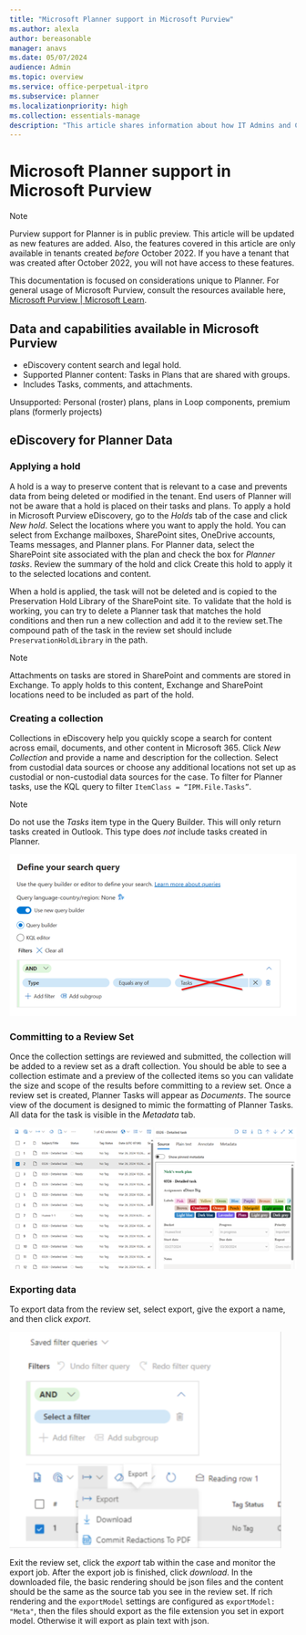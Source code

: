 ```yaml
---
title: "Microsoft Planner support in Microsoft Purview"
ms.author: alexla
author: bereasonable
manager: anavs
ms.date: 05/07/2024
audience: Admin
ms.topic: overview
ms.service: office-perpetual-itpro
ms.subservice: planner
ms.localizationpriority: high
ms.collection: essentials-manage
description: "This article shares information about how IT Admins and Compliance officers can use Microsoft Purview with Planner"
---
```


# Microsoft Planner support in Microsoft Purview

> [!NOTE]
> Purview support for Planner is in public preview. This article will be updated as new features are added. Also, the features covered in this article are only available in tenants created *before* October 2022. If you have a tenant that was created after October 2022, you will not have access to these features.

This documentation is focused on considerations unique to Planner. For general usage of Microsoft Purview, consult the resources available here, [Microsoft Purview | Microsoft Learn](/purview/).

## Data and capabilities available in Microsoft Purview

* eDiscovery content search and legal hold.
* Supported Planner content: Tasks in Plans that are shared with groups.
* Includes Tasks, comments, and attachments.

Unsupported: Personal (roster) plans, plans in Loop components, premium plans (formerly projects)

## eDiscovery for Planner Data

### Applying a hold

A hold is a way to preserve content that is relevant to a case and prevents data from being deleted or modified in the tenant. End users of Planner will not be aware that a hold is placed on their tasks and plans. To apply a hold in Microsoft Purview eDiscovery, go to the *Holds* tab of the case and click *New hold*. Select the locations where you want to apply the hold. You can select from Exchange mailboxes, SharePoint sites, OneDrive accounts, Teams messages, and Planner plans. For Planner data, select the SharePoint site associated with the plan and check the box for *Planner tasks*. Review the summary of the hold and click Create this hold to apply it to the selected locations and content.

 When a hold is applied, the task will not be deleted and is copied to the Preservation Hold Library of the SharePoint site. To validate that the hold is working, you can try to delete a Planner task that matches the hold conditions and then run a new collection and add it to the review set.The compound path of the task in the review set should include ``PreservationHoldLibrary`` in the path.

 > [!NOTE]
 > Attachments on tasks are stored in SharePoint and comments are stored in Exchange. To apply holds to this content, Exchange and SharePoint locations need to be included as   part of the hold.

### Creating a collection

Collections in eDiscovery help you quickly scope a search for content across email, documents, and other content in Microsoft 365. Click *New Collection* and provide a name and description for the collection. Select from custodial data sources or choose any additional locations not set up as custodial or non-custodial data sources for the case. To filter for Planner tasks, use the KQL query to filter ``ItemClass = “IPM.File.Tasks”``.

> [!NOTE]
> Do not use the *Tasks* item type in the Query Builder. This will only return tasks created in Outlook. This type does *not* include tasks created in Planner.

 ![Screenshot of the wrong task type selected in the Purview query builder.](media/purview-wrong-tasks-type.png)

### Committing to a Review Set

Once the collection settings are reviewed and submitted, the collection will be added to a review set as a draft collection. You should be able to see a collection estimate and a preview of the collected items so you can validate the size and scope of the results before committing to a review set. Once a review set is created, Planner Tasks will appear as *Documents*. The source view of the document is designed to mimic the formatting of Planner Tasks. All data for the task is visible in the *Metadata* tab.

![Screenshot of the task being rendered in Purview.](media/purview-rich-task-render.png)

### Exporting data

To export data from the review set, select export, give the export a name, and then click *export*.

![Screenshot of the task being exported in Purview.](media/purview-exporting-data.png)

Exit the review set, click the *export* tab within the case and monitor the export job. After the export job is finished, click *download*. In the downloaded file, the basic rendering should be json files and the content should be the same as the source tab you see in the review set. If rich rendering and the ``exportModel`` settings are configured as ``exportModel: "Meta"``, then the files should export as the file extension you set in export model. Otherwise it will export as plain text with json.
